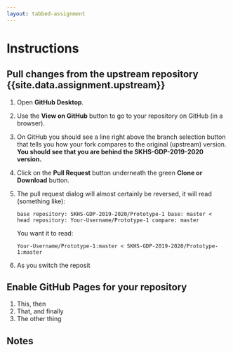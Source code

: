 ```yaml
---
layout: tabbed-assignment
---
```


# Instructions

## Pull changes from the **upstream** repository {{site.data.assignment.upstream}}
1. Open **GitHub Desktop**.
1. Use the **View on GitHub** button to go to your repository on GitHub (in a browser).
1. On GitHub you should see a line right above the branch selection button that tells you how your fork compares to the original (upstream) version. **You should see that you are behind the SKHS-GDP-2019-2020 version.**
1. Click on the **Pull Request** button underneath the green **Clone or Download** button.
1. The pull request dialog will almost certainly be reversed, it will read (something like):

   ```
   base repository: SKHS-GDP-2019-2020/Prototype-1 base: master <
   head repository: Your-Username/Prototype-1 compare: master
   ```
   
   You want it to read:
   
   ```Your-Username/Prototype-1:master < SKHS-GDP-2019-2020/Prototype-1:master```
1. As you switch the reposit

## Enable GitHub Pages for your repository

1. This, then
1. That, and finally
1. The other thing

## Notes

<!-- Don't edit links here, change them in _data/assignment.yml instead, -->

[slides]: <{{site.data.assignment.slides}}>
[template]: <{{site.data.assignment.template}}>
